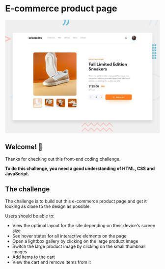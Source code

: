 # E-commerce product page

![Design preview for the E-commerce product page coding challenge](./design/desktop-preview.jpg)

## Welcome! 👋

Thanks for checking out this front-end coding challenge.


**To do this challenge, you need a good understanding of HTML, CSS and JavaScript.**

## The challenge

The challenge is to build out this e-commerce product page and get it looking as close to the design as possible.


Users should be able to:

- View the optimal layout for the site depending on their device's screen size
- See hover states for all interactive elements on the page
- Open a lightbox gallery by clicking on the large product image
- Switch the large product image by clicking on the small thumbnail images
- Add items to the cart
- View the cart and remove items from it

